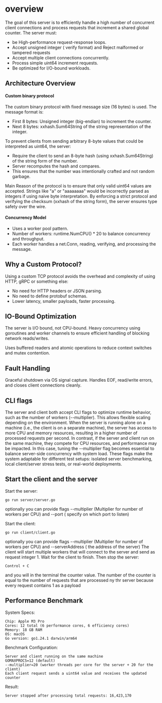 # overview
The goal of this server is to efficiently handle a high number of concurrent client connections and process 
requests that increment a shared global counter. The server must:
- be High-performance request-response loops.
- Accept unsigned integer ( verify format) and Reject malformed or tampered requests
- Accept multiple client connections concurrently.
- Process simple uint64 increment requests.
- Be optimized for I/O-bound workloads.

## Architecture Overview

#### Custom binary protocol
The custom binary protocol with fixed message size (16 bytes) is used. The message format is:
- First 8 bytes: Unsigned integer (big-endian) to increment the counter.
- Next 8 bytes: xxhash.Sum64String of the string representation of the integer.

To prevent clients from sending arbitrary 8-byte values that could be interpreted as uint64, the server:
- Require the client to send an 8-byte hash (using xxhash.Sum64String) of the string form of the number.
- Server recomputes the hash and compares.
- This ensures that the number was intentionally crafted and not random garbage.

Main Reason of the protocol is to ensure that only valid uint64 values are accepted.
Strings like "a" or "aaaaaaaa" would be incorrectly parsed as integers if using naive byte interpretation.
By enforcing a strict protocol and verifying the checksum (xxhash of the string form), the server ensures type
safety over the wire.

#### Concurrency Model
- Uses a worker pool pattern. 
- Number of workers: runtime.NumCPU() * 20 to balance concurrency and throughput.
- Each worker handles a net.Conn, reading, verifying, and processing the message.

## Why a Custom Protocol?
Using a custom TCP protocol avoids the overhead and complexity of using HTTP, gRPC or something else:
- No need for HTTP headers or JSON parsing.
- No need to define protobuf schemas.
- Lower latency, smaller payloads, faster processing.

## IO-Bound Optimization
The server is I/O bound, not CPU-bound.
Heavy concurrency using goroutines and worker channels to ensure efficient handling of blocking network reads/writes.

Uses buffered readers and atomic operations to reduce context switches and mutex contention.

## Fault Handling
Graceful shutdown via OS signal capture.
Handles EOF, read/write errors, and closes client connections cleanly.

## CLI flags
The server and client both accept CLI flags to optimize runtime behavior, such as the number of workers (--multiplier). 
This allows flexible scaling depending on the environment. When the server is running alone on a machine 
(i.e., the client is on a separate machine), the server has access to more CPU and memory resources, resulting in a 
higher number of processed requests per second. In contrast, if the server and client run on the same machine, they 
compete for CPU resources, and performance may be impacted. In this case, tuning the --multiplier flag becomes essential 
to balance server-side concurrency with system load. These flags make the system adaptable for different test setups: 
isolated server benchmarking, local client/server stress tests, or real-world deployments.

## Start the client and the server
Start the server:
```text
go run server/server.go
```
optionally you can provide flags --multiplier (Multiplier for number of workers per CPU) and --port ( specify on which port to listen)

Start the client:
```text
go run client/client.go
```
optionally you can provide flags --multiplier (Multiplier for number of workers per CPU) and --serverAddress ( the address of the server)
The client will start multiple workers that will connect to the server and send as request integer 1. 
Wait for the client to finish. Then stop the server:
```text
Control + C
```
and you will in the terminal the counter value. The number of the counter is equal to the number of requests that are processed
ny thr server because every request contains 1 as a payload

## Performance Benchmark
System Specs: 
```text
Chip: Apple M3 Pro
Cores: 12 total (6 performance cores, 6 efficiency cores)
Memory: 18 GB RAM
OS: macOS
Go version: go1.24.1 darwin/arm64    
```
Benchmark Configuration:
```text
Server and client running on the same machine
GOMAXPROCS=12 (default)
--multiplier=20 (worker threads per core for the server + 20 for the client)
Each client request sends a uint64 value and receives the updated counter
```
Result:
```text
Server stopped after processing total requests: 16,423,170    
```



